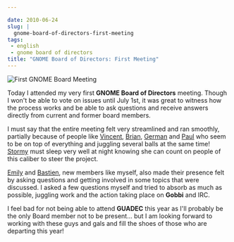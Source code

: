 ```yaml
---

date: 2010-06-24
slug: |
  gnome-board-of-directors-first-meeting
tags:
 - english
 - gnome board of directors
title: "GNOME Board of Directors: First Meeting"
---
```

![First GNOME Board Meeting](http://www.ogmaciel.com/wp-content/uploads/2010/06/340305918_6413d10fcc_z-300x225.jpg)

Today I attended my very first **GNOME Board of Directors** meeting.
Though I won't be able to vote on issues until July 1st, it was great to
witness how the process works and be able to ask questions and receive
answers directly from current and former board members.

I must say that the entire meeting felt very streamlined and ran
smoothly, partially because of people like
[Vincent](http://www.vuntz.net/journal/),
[Brian](http://blogs.sun.com/yippi/),
[German](http://blogs.gnome.org/gpoo) and
[Paul](http://www.paulcutler.org/blog) who seem to be on top of
everything and juggling several balls at the same time!
[Stormy](http://stormyscorner.com/) must sleep very well at night
knowing she can count on people of this caliber to steer the project.

[Emily](http://blogs.sun.com/emily/) and
[Bastien](http://www.hadess.net/), new members like myself, also made
their presence felt by asking questions and getting involved in some
topics that were discussed. I asked a few questions myself and tried
to absorb as much as possible, juggling work and the action taking place
on **Gobbi** and IRC.

I feel bad for not being able to attend **GUADEC** this year as I'll
probably be the only Board member not to be present... but I am looking
forward to working with these guys and gals and fill the shoes of those
who are departing this year!
